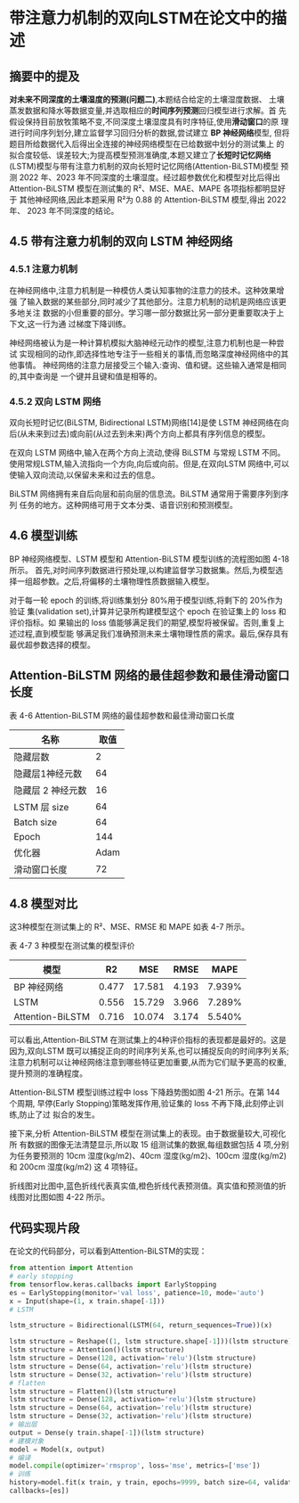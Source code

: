 # 带注意力机制的双向LSTM在论文中的描述

## 摘要中的提及

**对未来不同深度的土壤湿度的预测(问题二)**,本题结合给定的土壤湿度数据、 土壤蒸发数据和降水等数据变量,并选取相应的**时间序列预测**回归模型进行求解。首 先假设保持目前放牧策略不变,不同深度土壤湿度具有时序特征,使用**滑动窗口**的原 理进行时间序列划分,建立监督学习回归分析的数据,尝试建立 **BP 神经网络**模型, 但将题目所给数据代入后得出全连接的神经网络模型在已给数据中划分的测试集上 的拟合度较低、误差较大;为提高模型预测准确度,本题又建立了**长短时记忆网络** (LSTM)模型与带有注意力机制的双向长短时记忆网络(Attention-BiLSTM)模型 预测 2022 年、2023 年不同深度的土壤湿度。经过超参数优化和模型对比后得出 Attention-BiLSTM 模型在测试集的 R²、MSE、MAE、MAPE 各项指标都明显好于 其他神经网络,因此本题采用 R²为 0.88 的 Attention-BiLSTM 模型,得出 2022 年、 2023 年不同深度的结论。

## 4.5 带有注意力机制的双向 LSTM 神经网络

### 4.5.1 注意力机制

在神经网络中,注意力机制是一种模仿人类认知事物的注意力的技术。这种效果增强 了输入数据的某些部分,同时减少了其他部分。注意力机制的动机是网络应该更多地关注 数据的小但重要的部分。学习哪一部分数据比另一部分更重要取决于上下文,这一行为通 过梯度下降训练。

神经网络被认为是一种计算机模拟大脑神经元动作的模型,注意力机制也是一种尝试 实现相同的动作,即选择性地专注于一些相关的事情,而忽略深度神经网络中的其他事情。 神经网络的注意力层接受三个输入:查询、值和键。这些输入通常是相同的,其中查询是 一个键并且键和值是相等的。

### 4.5.2 双向 LSTM 网络

双向长短时记忆(BiLSTM, Bidirectional LSTM)网络[14]是使 LSTM 神经网络在向后(从未来到过去)或向前(从过去到未来)两个方向上都具有序列信息的模型。

在双向 LSTM 网络中,输入在两个方向上流动,使得 BiLSTM 与常规 LSTM 不同。使用常规LSTM,输入流指向一个方向,向后或向前。但是,在双向LSTM 网络中,可以使输入双向流动,以保留未来和过去的信息。

BiLSTM 网络拥有来自后向层和前向层的信息流。BiLSTM 通常用于需要序列到序列 任务的地方。这种网络可用于文本分类、语音识别和预测模型。

## 4.6 模型训练

BP 神经网络模型、LSTM 模型和 Attention-BiLSTM 模型训练的流程图如图 4-18 所示。 首先,对时间序列数据进行预处理,以构建监督学习数据集。然后,为模型选择一组超参数。之后,将偏移的土壤物理性质数据输入模型。

对于每一轮 epoch 的训练,将训练集划分 80%用于模型训练,将剩下的 20%作为验证 集(validation set),计算并记录所构建模型这个 epoch 在验证集上的 loss 和评价指标。如 果输出的 loss 值能够满足我们的期望,模型将被保留。否则,重复上述过程,直到模型能 够满足我们准确预测未来土壤物理性质的需求。最后,保存具有最优超参数选择的模型。

## Attention-BiLSTM 网络的最佳超参数和最佳滑动窗口长度

表 4-6 Attention-BiLSTM 网络的最佳超参数和最佳滑动窗口长度

| 名称          | 取值   |
|-------------|------|
| 隐藏层数        | 2    |
| 隐藏层1神经元数    | 64   |
| 隐藏层 2 神经元数  | 16   |
| LSTM 层 size | 64   |
| Batch size  | 64   |
| Epoch       | 144  |
| 优化器         | Adam |
| 滑动窗口长度      | 72   |

## 4.8 模型对比

这3种模型在测试集上的 R²、MSE、RMSE 和 MAPE 如表 4-7 所示。

表 4-7 3 种模型在测试集的模型评价

| 模型               | R2    | MSE    | RMSE  | MAPE   |
|------------------|-------|--------|-------|--------|
| BP 神经网络          | 0.477 | 17.581 | 4.193 | 7.939% |
| LSTM             | 0.556 | 15.729 | 3.966 | 7.289% |
| Attention-BiLSTM | 0.716 | 10.074 | 3.174 | 5.540% |

可以看出,Attention-BiLSTM 在测试集上的4种评价指标的表现都是最好的。这是因为,双向LSTM 既可以捕捉正向的时间序列关系,也可以捕捉反向的时间序列关系;注意力机制可以让神经网络注意到哪些特征更加重要,从而为它们赋予更高的权重,提升预测的准确程度。

Attention-BiLSTM 模型训练过程中 loss 下降趋势图如图 4-21 所示。在第 144 个周期, 早停(Early Stopping)策略发挥作用,验证集的 loss 不再下降,此刻停止训练,防止了过 拟合的发生。

接下来,分析 Attention-BiLSTM 模型在测试集上的表现。由于数据量较大,可视化所 有数据的图像无法清楚显示,所以取 15 组测试集的数据,每组数据包括 4 项,分别为任务要预测的 10cm 湿度(kg/m2)、40cm 湿度(kg/m2)、100cm 湿度(kg/m2)和 200cm 湿度(kg/m2) 这 4 项特征。

折线图对比图中,蓝色折线代表真实值,橙色折线代表预测值。真实值和预测值的折 线图对比图如图 4-22 所示。

## 代码实现片段

在论文的代码部分，可以看到Attention-BiLSTM的实现：

```python
from attention import Attention
# early stopping
from tensorflow.keras.callbacks import EarlyStopping
es = EarlyStopping(monitor='val loss', patience=10, mode='auto')
x = Input(shape=(1, x train.shape[-1]))
# LSTM

lstm_structure = Bidirectional(LSTM(64, return_sequences=True))(x)

lstm structure = Reshape((1, lstm structure.shape[-1]))(lstm structure)
lstm structure = Attention()(lstm structure)
lstm structure = Dense(128, activation='relu')(lstm structure)
lstm structure = Dense(64, activation='relu')(lstm structure)
lstm structure = Dense(32, activation='relu')(lstm structure)
# flatten
lstm structure = Flatten()(lstm structure)
lstm structure = Dense(128, activation='relu')(lstm structure)
lstm structure = Dense(64, activation='relu')(lstm structure)
lstm structure = Dense(32, activation='relu')(lstm structure)
# 输出层
output = Dense(y train.shape[-1])(lstm structure)
# 建模对象
model = Model(x, output)
# 编译
model.compile(optimizer='rmsprop', loss='mse', metrics=['mse'])
# 训练
history=model.fit(x train, y train, epochs=9999, batch size=64, validation split=0.2,
callbacks=[es])
``` 